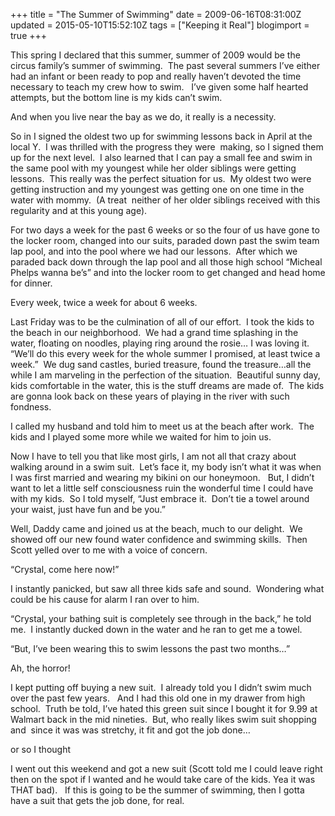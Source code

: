 +++
title = "The Summer of Swimming"
date = 2009-06-16T08:31:00Z
updated = 2015-05-10T15:52:10Z
tags = ["Keeping it Real"]
blogimport = true 
+++

This spring I declared that this summer, summer of 2009 would be the circus family’s summer of swimming.&#160; The past several summers I’ve either had an infant or been ready to pop and really haven’t devoted the time necessary to teach my crew how to swim.&#160;&#160; I’ve given some half hearted attempts, but the bottom line is my kids can’t swim.

And when you live near the bay as we do, it really is a necessity.&#160; 

So in I signed the oldest two up for swimming lessons back in April at the local Y.&#160; I was thrilled with the progress they were&#160; making, so I signed them up for the next level.&#160; I also learned that I can pay a small fee and swim in the same pool with my youngest while her older siblings were getting lessons.&#160; This really was the perfect situation for us.&#160; My oldest two were getting instruction and my youngest was getting one on one time in the water with mommy.&#160; (A treat&#160; neither of her older siblings received with this regularity and at this young age).

For two days a week for the past 6 weeks or so the four of us have gone to the locker room, changed into our suits, paraded down past the swim team lap pool, and into the pool where we had our lessons.&#160; After which we paraded back down through the lap pool and all those high school “Micheal Phelps wanna be’s” and into the locker room to get changed and head home for dinner.&#160; 

Every week, twice a week for about 6 weeks.

Last Friday was to be the culmination of all of our effort.&#160; I took the kids to the beach in our neighborhood.&#160; We had a grand time splashing in the water, floating on noodles, playing ring around the rosie… I was loving it.&#160; “We’ll do this every week for the whole summer I promised, at least twice a week.”&#160; We dug sand castles, buried treasure, found the treasure…all the while I am marveling in the perfection of the situation.&#160; Beautiful sunny day, kids comfortable in the water, this is the stuff dreams are made of.&#160; The kids are gonna look back on these years of playing in the river with such fondness. 

I called my husband and told him to meet us at the beach after work.&#160; The kids and I played some more while we waited for him to join us.&#160; 

Now I have to tell you that like most girls, I am not all that crazy about walking around in a swim suit.&#160; Let’s face it, my body isn’t what it was when I was first married and wearing my bikini on our honeymoon.&#160;&#160; But, I didn’t want to let a little self consciousness ruin the wonderful time I could have with my kids.&#160; So I told myself, “Just embrace it.&#160; Don’t tie a towel around your waist, just have fun and be you.”

Well, Daddy came and joined us at the beach, much to our delight.&#160; We showed off our new found water confidence and swimming skills.&#160; Then Scott yelled over to me with a voice of concern.

“Crystal, come here now!”

I instantly panicked, but saw all three kids safe and sound.&#160; Wondering what could be his cause for alarm I ran over to him.

“Crystal, your bathing suit is completely see through in the back,” he told me.&#160; I instantly ducked down in the water and he ran to get me a towel.

“But, I’ve been wearing this to swim lessons the past two months…”

Ah, the horror!

I kept putting off buying a new suit.&#160; I already told you I didn’t swim much over the past few years.&#160;&#160; And I had this old one in my drawer from high school.&#160; Truth be told, I’ve hated this green suit since I bought it for 9.99 at Walmart back in the mid nineties.&#160; But, who really likes swim suit shopping and&#160; since it was was stretchy, it fit and got the job done…

or so I thought

I went out this weekend and got a new suit (Scott told me I could leave right then on the spot if I wanted and he would take care of the kids. Yea it was THAT bad).&#160;&#160; If this is going to be the summer of swimming, then I gotta have a suit that gets the job done, for real.

